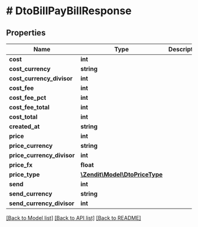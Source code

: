 # # DtoBillPayBillResponse

## Properties

Name | Type | Description | Notes
------------ | ------------- | ------------- | -------------
**cost** | **int** |  | [optional]
**cost_currency** | **string** |  | [optional]
**cost_currency_divisor** | **int** |  | [optional]
**cost_fee** | **int** |  | [optional]
**cost_fee_pct** | **int** |  | [optional]
**cost_fee_total** | **int** |  | [optional]
**cost_total** | **int** |  | [optional]
**created_at** | **string** |  | [optional]
**price** | **int** |  | [optional]
**price_currency** | **string** |  | [optional]
**price_currency_divisor** | **int** |  | [optional]
**price_fx** | **float** |  | [optional]
**price_type** | [**\Zendit\Model\DtoPriceType**](DtoPriceType.md) |  | [optional]
**send** | **int** |  | [optional]
**send_currency** | **string** |  | [optional]
**send_currency_divisor** | **int** |  | [optional]

[[Back to Model list]](../../README.md#models) [[Back to API list]](../../README.md#endpoints) [[Back to README]](../../README.md)

